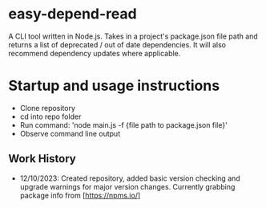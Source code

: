 # easy-depend-read
A CLI tool written in Node.js. Takes in a project's package.json file path and returns a list of deprecated / out of date dependencies. It will also recommend dependency updates where applicable. 

# Startup and usage instructions

- Clone repository
- cd into repo folder
- Run command: 'node main.js -f {file path to package.json file}'
- Observe command line output

## Work History

- 12/10/2023: Created repository, added basic version checking and upgrade warnings for major version changes. Currently grabbing package info from [https://npms.io/]
